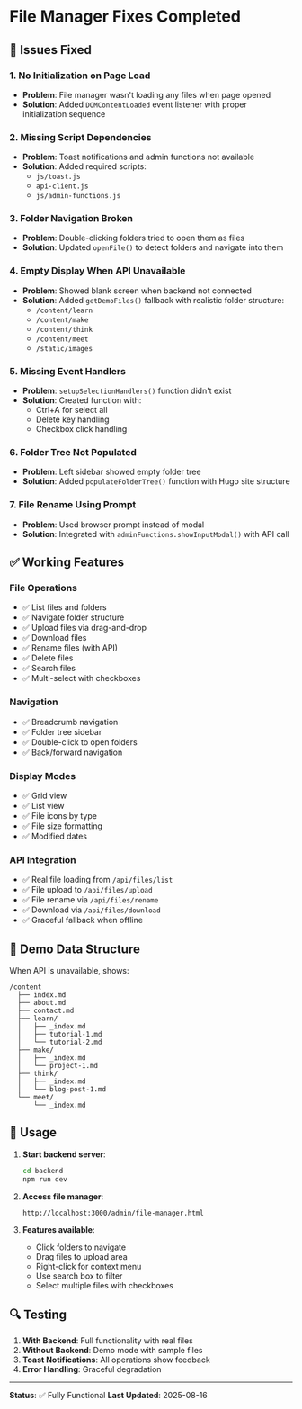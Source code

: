 # File Manager Fixes Completed

## 🔧 Issues Fixed

### 1. **No Initialization on Page Load**
- **Problem**: File manager wasn't loading any files when page opened
- **Solution**: Added `DOMContentLoaded` event listener with proper initialization sequence

### 2. **Missing Script Dependencies**
- **Problem**: Toast notifications and admin functions not available
- **Solution**: Added required scripts:
  - `js/toast.js`
  - `api-client.js`
  - `js/admin-functions.js`

### 3. **Folder Navigation Broken**
- **Problem**: Double-clicking folders tried to open them as files
- **Solution**: Updated `openFile()` to detect folders and navigate into them

### 4. **Empty Display When API Unavailable**
- **Problem**: Showed blank screen when backend not connected
- **Solution**: Added `getDemoFiles()` fallback with realistic folder structure:
  - `/content/learn`
  - `/content/make`
  - `/content/think`
  - `/content/meet`
  - `/static/images`

### 5. **Missing Event Handlers**
- **Problem**: `setupSelectionHandlers()` function didn't exist
- **Solution**: Created function with:
  - Ctrl+A for select all
  - Delete key handling
  - Checkbox click handling

### 6. **Folder Tree Not Populated**
- **Problem**: Left sidebar showed empty folder tree
- **Solution**: Added `populateFolderTree()` function with Hugo site structure

### 7. **File Rename Using Prompt**
- **Problem**: Used browser prompt instead of modal
- **Solution**: Integrated with `adminFunctions.showInputModal()` with API call

## ✅ Working Features

### File Operations
- ✅ List files and folders
- ✅ Navigate folder structure
- ✅ Upload files via drag-and-drop
- ✅ Download files
- ✅ Rename files (with API)
- ✅ Delete files
- ✅ Search files
- ✅ Multi-select with checkboxes

### Navigation
- ✅ Breadcrumb navigation
- ✅ Folder tree sidebar
- ✅ Double-click to open folders
- ✅ Back/forward navigation

### Display Modes
- ✅ Grid view
- ✅ List view
- ✅ File icons by type
- ✅ File size formatting
- ✅ Modified dates

### API Integration
- ✅ Real file loading from `/api/files/list`
- ✅ File upload to `/api/files/upload`
- ✅ File rename via `/api/files/rename`
- ✅ Download via `/api/files/download`
- ✅ Graceful fallback when offline

## 📁 Demo Data Structure

When API is unavailable, shows:

```
/content
  ├── index.md
  ├── about.md
  ├── contact.md
  ├── learn/
  │   ├── _index.md
  │   ├── tutorial-1.md
  │   └── tutorial-2.md
  ├── make/
  │   ├── _index.md
  │   └── project-1.md
  ├── think/
  │   ├── _index.md
  │   └── blog-post-1.md
  └── meet/
      └── _index.md
```

## 🚀 Usage

1. **Start backend server**:
   ```bash
   cd backend
   npm run dev
   ```

2. **Access file manager**:
   ```
   http://localhost:3000/admin/file-manager.html
   ```

3. **Features available**:
   - Click folders to navigate
   - Drag files to upload area
   - Right-click for context menu
   - Use search box to filter
   - Select multiple files with checkboxes

## 🔍 Testing

1. **With Backend**: Full functionality with real files
2. **Without Backend**: Demo mode with sample files
3. **Toast Notifications**: All operations show feedback
4. **Error Handling**: Graceful degradation

---

**Status**: ✅ Fully Functional
**Last Updated**: 2025-08-16